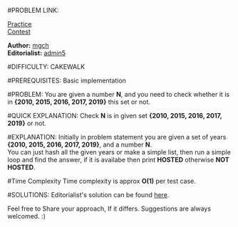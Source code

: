 #PROBLEM LINK:

[Practice][111]  
[Contest][222]

**Author:** [mgch][4444]  
**Editorialist:** [admin5][6666]

#DIFFICULTY:
CAKEWALK

#PREREQUISITES:
Basic implementation

#PROBLEM:
You are given a number **N**, and you need to check whether it is in **{2010, 2015, 2016, 2017, 2019}** this set or not.

#QUICK EXPLANATION:
Check **N** is in given set **{2010, 2015, 2016, 2017, 2019}** or not.

#EXPLANATION:
Initially in problem statement you are given a set of years **{2010, 2015, 2016, 2017, 2019}**, and a number **N**.  
You can just hash all the given years or make a simple list, then run a simple loop and find the answer, if it is availabe then print **HOSTED** otherwise **NOT HOSTED**.

#Time Complexity
Time complexity is approx **O(1)** per test case.

#SOLUTIONS:
Editorialist's solution can be found [here][444].  


Feel free to Share your approach, If it differs. Suggestions are always welcomed. :)

[111]: http://www.codechef.com/problems/SNCKYEAR
[222]: https://www.codechef.com/SNCK1B19/problems/SNCKYEAR

[444]: https://www.codechef.com/viewsolution/21264142

[4444]: https://www.codechef.com/users/mgch
[6666]: https://www.codechef.com/users/admin5